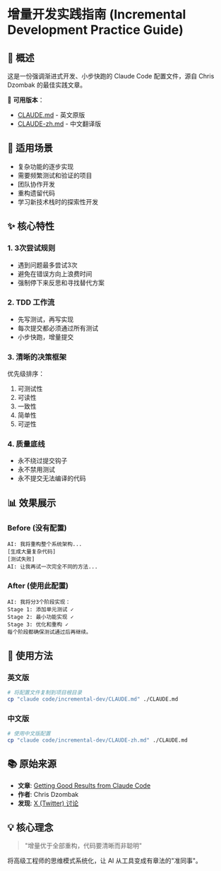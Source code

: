 # 增量开发实践指南 (Incremental Development Practice Guide)

## 📌 概述
这是一份强调渐进式开发、小步快跑的 Claude Code 配置文件，源自 Chris Dzombak 的最佳实践文章。

📄 **可用版本**：
- [CLAUDE.md](./CLAUDE.md) - 英文原版
- [CLAUDE-zh.md](./CLAUDE-zh.md) - 中文翻译版

## 🎯 适用场景
- 复杂功能的逐步实现
- 需要频繁测试和验证的项目
- 团队协作开发
- 重构遗留代码
- 学习新技术栈时的探索性开发

## ✨ 核心特性

### 1. **3次尝试规则**
- 遇到问题最多尝试3次
- 避免在错误方向上浪费时间
- 强制停下来反思和寻找替代方案

### 2. **TDD 工作流**
- 先写测试，再写实现
- 每次提交都必须通过所有测试
- 小步快跑，增量提交

### 3. **清晰的决策框架**
优先级排序：
1. 可测试性
2. 可读性
3. 一致性
4. 简单性
5. 可逆性

### 4. **质量底线**
- 永不绕过提交钩子
- 永不禁用测试
- 永不提交无法编译的代码

## 📊 效果展示

### Before (没有配置)
```
AI: 我将重构整个系统架构...
[生成大量复杂代码]
[测试失败]
AI: 让我再试一次完全不同的方法...
```

### After (使用此配置)
```
AI: 我将分3个阶段实现：
Stage 1: 添加单元测试 ✓
Stage 2: 最小功能实现 ✓  
Stage 3: 优化和重构 ✓
每个阶段都确保测试通过后再继续。
```

## 🔧 使用方法

### 英文版
```bash
# 将配置文件复制到项目根目录
cp "claude code/incremental-dev/CLAUDE.md" ./CLAUDE.md
```

### 中文版
```bash
# 使用中文版配置
cp "claude code/incremental-dev/CLAUDE-zh.md" ./CLAUDE.md
```

## 📚 原始来源
- **文章**: [Getting Good Results from Claude Code](https://www.dzombak.com/blog/2025/08/getting-good-results-from-claude-code/)
- **作者**: Chris Dzombak
- **发现**: [X (Twitter) 讨论](https://x.com/ShenHuang_/status/1954687442868752698)

## 💡 核心理念
> "增量优于全部重构，代码要清晰而非聪明"

将高级工程师的思维模式系统化，让 AI 从工具变成有章法的"准同事"。
